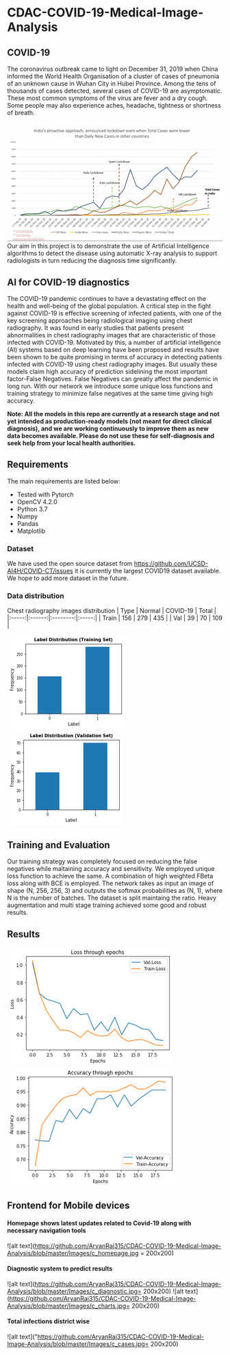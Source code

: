 # CDAC-COVID-19-Medical-Image-Analysis
## COVID-19
The coronavirus outbreak came to light on December 31, 2019 when China informed the World Health Organisation of a cluster of cases of pneumonia of an unknown cause in Wuhan City in Hubei Province. Among the tens of thousands of cases detected, several cases of COVID-19 are asymptomatic. These most common symptoms of the virus are fever and a dry cough. Some people may also experience aches, headache, tightness or shortness of breath. 

![alt text](https://github.com/AryanRaj315/CDAC-COVID-19-Medical-Image-Analysis/blob/master/Images/Proactive%20approach.png)
Our aim in this project is to demonstrate the use of Artificial Intelligence algorithms to detect the disease using automatic X-ray analysis to support radiologists in turn reducing the diagnosis time significantly.


## AI for COVID-19 diagnostics

The COVID-19 pandemic continues to have a devastating effect on the health and well-being of the global population.  A critical step in the fight against COVID-19 is effective screening of infected patients, with one of the key screening approaches being radiological imaging using chest radiography.  It was found in early studies that patients present abnormalities in chest radiography images that are characteristic of those infected with COVID-19.  Motivated by this, a number of artificial intelligence (AI) systems based on deep learning have been proposed and results have been shown to be quite promising in terms of accuracy in detecting patients infected with COVID-19 using chest radiography images. But usually these models claim high accuracy of prediction sidelining the most important factor-False Negatives. False Negatives can greatly affect the pandemic in long run. With our network we introduce some unique loss functions and training strategy to minimize false negatives at the same time giving high accuracy.

**Note: All the models in this repo are currently at a research stage and not yet intended as production-ready models (not meant for direct clinical diagnosis), and we are working continuously to improve them as new data becomes available. Please do not use these for self-diagnosis and seek help from your local health authorities.**


## Requirements

The main requirements are listed below:

* Tested with Pytorch
* OpenCV 4.2.0
* Python 3.7
* Numpy
* Pandas
* Matplotlib


### Dataset
We have used the open source dataset from https://github.com/UCSD-AI4H/COVID-CT/issues it is currently the largest COVID19 dataset available. We hope to add more dataset in the future.

### Data distribution

Chest radiography images distribution
|  Type | Normal | COVID-19 | Total |
|:-----:|:------:|:--------:|:-----:|
| Train |   156  |    279   |  435  |
|  Val  |    39  |     70   |  109  |

![alt text](https://github.com/AryanRaj315/CDAC-COVID-19-Medical-Image-Analysis/blob/master/Images/train-covid.png) ![alt text](https://github.com/AryanRaj315/CDAC-COVID-19-Medical-Image-Analysis/blob/master/Images/val-covid.png)


## Training and Evaluation
Our training strategy was completely focused on reducing the false negatives while maitaining accuracy and sensitivity. We employed unique loss function to achieve the same. A combination of high weighted FBeta loss along with BCE is employed. The network takes as input an image of shape (N, 256, 256, 3) and outputs the softmax probabilities as (N, 1), where N is the number of batches. The dataset is split maintaing the ratio. Heavy augmentation and multi stage training achieved some good and robust results.

## Results
![alt text](https://github.com/AryanRaj315/CDAC-COVID-19-Medical-Image-Analysis/blob/master/Images/loss.png) ![alt text](https://github.com/AryanRaj315/CDAC-COVID-19-Medical-Image-Analysis/blob/master/Images/accuracy.png)


## Frontend for Mobile devices
#### Homepage shows latest updates related to Covid-19 along with necessary navigation tools
![alt text](https://github.com/AryanRaj315/CDAC-COVID-19-Medical-Image-Analysis/blob/master/Images/c_homepage.jpg = 200x200)
#### Diagnostic system to predict results
![alt text](https://github.com/AryanRaj315/CDAC-COVID-19-Medical-Image-Analysis/blob/master/Images/c_diagnostic.jpg= 200x200) ![alt text](https://github.com/AryanRaj315/CDAC-COVID-19-Medical-Image-Analysis/blob/master/Images/c_charts.jpg= 200x200)
#### Total infections district wise
![alt text]("https://github.com/AryanRaj315/CDAC-COVID-19-Medical-Image-Analysis/blob/master/Images/c_cases.jpg= 200x200)
